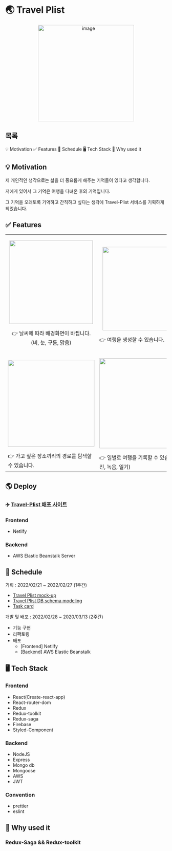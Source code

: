 # 🌏 Travel Plist

<p align="center"><img width="300" alt="image" src="https://user-images.githubusercontent.com/85345068/158441944-9464e960-392c-44fc-8f7d-1b287b977fc2.gif"></p>

## 목록
💡 Motivation
✅ Features
📅 Schedule
🖥 Tech Stack
🤔 Why used it
## 💡 Motivation
제 개인적인 생각으로는 삶을 더 풍요롭게 해주는 기억들이 있다고 생각합니다.

저에게 있어서 그 기억은 여행을 다녀온 후의 기억입니다. 

그 기억을 오래토록 기억하고 간직하고 싶다는 생각에 Travel-Plist 서비스를 기획하게 되었습니다.

## ✅ Features
|                                          |                                          |                                      |
| ---------------------------------------- | ---------------------------------------- | ------------------------------------ |
|<p align="center"><img width="260" src="https://user-images.githubusercontent.com/85345068/158467247-72ee978e-83a2-463d-9726-dc9af74273de.gif"/></p><p align="center">👉 날씨에 따라 배경화면이 바뀝니다.(비, 눈, 구름, 맑음)</p>|<p align="center"><img width="260" src="https://user-images.githubusercontent.com/85345068/158467513-c3dd16a1-d0ff-419b-bf3b-3b4640dcbc47.gif" /></p>👉 여행을 생성할 수 있습니다.|<p><img width="245" src="https://user-images.githubusercontent.com/85345068/158472219-76e6c1ff-a0fd-40e3-8a2a-8222c5457b06.gif" /></p>👉 생성한 여행 내에서 일차별로 여행 세부일정을 작성할 수 있습니다.
|<p><img width="270" src="https://user-images.githubusercontent.com/85345068/158475441-108d376c-a1c7-4f9e-a2e6-1a1289644cd1.gif" /></p>👉 가고 싶은 장소끼리의 경로를 탐색할 수 있습니다.  | <p><img width="280" src="https://user-images.githubusercontent.com/85345068/158474834-3de3997c-e64d-4dd6-932d-80e39f363ffa.gif" /></p>👉 일별로 여행을 기록할 수 있습니다.(사진, 녹음, 일기)

## 🌎 Deploy
### ✈️ [Travel-Plist 배포 사이트](https://www.travelplist.site)
### Frontend
- Netlify
### Backend
- AWS Elastic Beanstalk
Server
## 📅 Schedule
기획 : 2022/02/21 ~ 2022/02/27 (1주간)
  - [Travel Plist mock-up](https://app.moqups.com/lyCYNk5eHUyvF9hC3qq4IMmMZriEmmhN/edit/page/aa9df7b72)
  - [Travel Plist DB schema modeling](https://lucid.app/lucidchart/748c38ef-886c-4265-8ff9-30da3c1308ad/edit?invitationId=inv_ee4b6bf4-1008-48b7-95b1-aa88c842cd7e&page=0_0#)
  - [Task card](https://www.notion.so/b2198058070f4d7ea01e43ea4c1d9ea2?v=f1eccc805a594e86afc879709b205449)
 
개발 및 배포 : 2022/02/28 ~ 2020/03/13 (2주간)
- 기능 구현
- 리팩토링
- 배포
  - [Frontend] Netlify
  - [Backend] AWS Elastic Beanstalk

## 🖥 Tech Stack

### Frontend

- React(Create-react-app)
- React-router-dom
- Redux
- Redux-toolkit
- Redux-saga
- Firebase
- Styled-Component

### Backend
- NodeJS 
- Express
- Mongo db
- Mongoose
- AWS
- JWT

### Convention

- prettier
- eslint

## 🤔 Why used it
### Redux-Saga && Redux-toolkit
